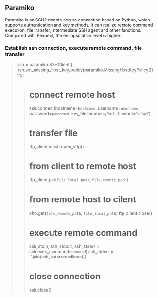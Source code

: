 ## Paramiko
Paramiko is an SSH2 remote secure connection based on Python, which supports authentication and key methods. 
It can realize remote command execution, file transfer, intermediate SSH agent and other functions. 
Compared with Pexpect, the encapsulation level is higher.

### Establish ssh connection, execute remote command, file transfer
> ssh = paramiko.SSHClient()
> ssh.set_missing_host_key_policy(paramiko.MissingHostKeyPolicy())
> try:
>># connect remote host
>>ssh.connect(hostname=`hostname`, username=`username`, password=`password`, key_filename=`keyPath`, timeout='value')
>>     
>># transfer file
>>ftp_client = ssh.open_sftp()
>># from client to remote host
>>ftp_client.put(`file_local_path`, `file_remote_path`)
>># from remote host to cilent
>>sftp.get(`file_remote_path`, `file_local_path`)
>>ftp_client.close()
>>
>># execute remote command
>>ssh_stdin, ssh_stdout, ssh_stderr = ssh.exec_command(`command`)
>>ssh_stderr = ''.join(ssh_stderr.readlines())
>>
>># close connection
>>ssh.close() 
